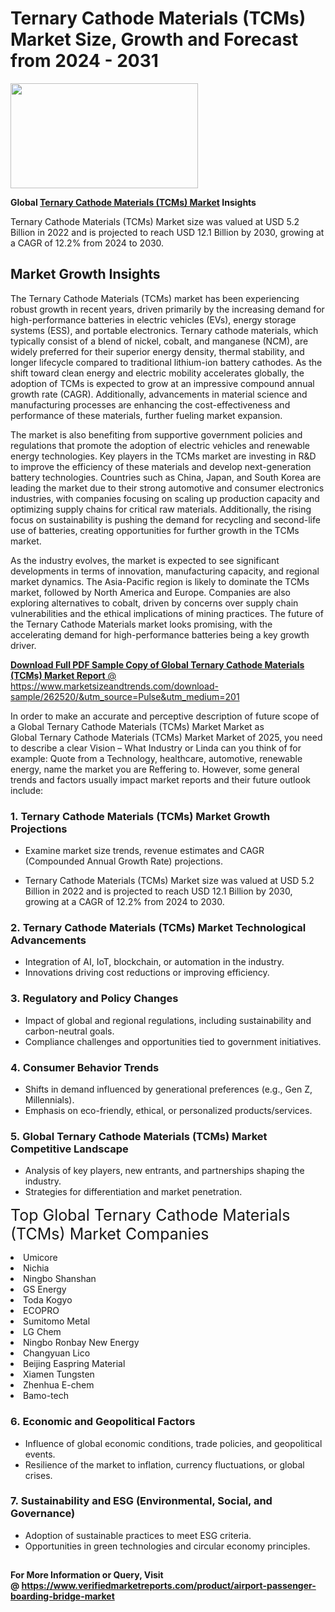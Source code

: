 <H1>Ternary Cathode Materials (TCMs) Market Size, Growth and Forecast from 2024 - 2031</H1><img class="aligncenter size-medium wp-image-584254" src="https://thirdeyenews.in/wp-content/uploads/2024/09/Global-Market-Research-300x168.jpeg" alt="" width="300" height="168" /><p><strong>Global&nbsp;<a href="https://www.marketsizeandtrends.com/download-sample/262520/&amp;utm_source=Pulse&amp;utm_medium=201">Ternary Cathode Materials (TCMs) Market</a> Insights</strong></p><p>Ternary Cathode Materials (TCMs) Market size was valued at USD 5.2 Billion in 2022 and is projected to reach USD 12.1 Billion by 2030, growing at a CAGR of 12.2% from 2024 to 2030.</p><p><h2>Market Growth Insights</h2> <p>The Ternary Cathode Materials (TCMs) market has been experiencing robust growth in recent years, driven primarily by the increasing demand for high-performance batteries in electric vehicles (EVs), energy storage systems (ESS), and portable electronics. Ternary cathode materials, which typically consist of a blend of nickel, cobalt, and manganese (NCM), are widely preferred for their superior energy density, thermal stability, and longer lifecycle compared to traditional lithium-ion battery cathodes. As the shift toward clean energy and electric mobility accelerates globally, the adoption of TCMs is expected to grow at an impressive compound annual growth rate (CAGR). Additionally, advancements in material science and manufacturing processes are enhancing the cost-effectiveness and performance of these materials, further fueling market expansion.</p> <p><a href="#sample"></a></p> <p>The market is also benefiting from supportive government policies and regulations that promote the adoption of electric vehicles and renewable energy technologies. Key players in the TCMs market are investing in R&D to improve the efficiency of these materials and develop next-generation battery technologies. Countries such as China, Japan, and South Korea are leading the market due to their strong automotive and consumer electronics industries, with companies focusing on scaling up production capacity and optimizing supply chains for critical raw materials. Additionally, the rising focus on sustainability is pushing the demand for recycling and second-life use of batteries, creating opportunities for further growth in the TCMs market.</p> <p>As the industry evolves, the market is expected to see significant developments in terms of innovation, manufacturing capacity, and regional market dynamics. The Asia-Pacific region is likely to dominate the TCMs market, followed by North America and Europe. Companies are also exploring alternatives to cobalt, driven by concerns over supply chain vulnerabilities and the ethical implications of mining practices. The future of the Ternary Cathode Materials market looks promising, with the accelerating demand for high-performance batteries being a key growth driver.</p> <p><a href="#more"></p><p><span class=""><strong>Download Full PDF Sample Copy of Global Ternary Cathode Materials (TCMs) Market Report</strong> @ <a href="https://www.marketsizeandtrends.com/download-sample/262520/&amp;utm_source=Pulse&amp;utm_medium=201" target="_blank">https://www.marketsizeandtrends.com/download-sample/262520/&amp;utm_source=Pulse&amp;utm_medium=201</a></span></p><p>In order to make an accurate and perceptive description of future scope of a Global&nbsp;Ternary Cathode Materials (TCMs) Market Market as Global&nbsp;Ternary Cathode Materials (TCMs) Market Market of 2025, you need to describe a clear Vision &ndash; What Industry or Linda can you think of for example: Quote from a Technology, healthcare, automotive, renewable energy, name the market you are Reffering to. However, some general trends and factors usually impact market reports and their future outlook include:</p><h3>1.&nbsp;<strong>Ternary Cathode Materials (TCMs) Market Growth Projections</strong></h3><ul><li>Examine market size trends, revenue estimates and CAGR (Compounded Annual Growth Rate) projections.</li><li><p>Ternary Cathode Materials (TCMs) Market size was valued at USD 5.2 Billion in 2022 and is projected to reach USD 12.1 Billion by 2030, growing at a CAGR of 12.2% from 2024 to 2030.</p></li></ul><h3>2.&nbsp;<strong>Ternary Cathode Materials (TCMs) Market Technological Advancements</strong></h3><ul><li>Integration of AI, IoT, blockchain, or automation in the industry.</li><li>Innovations driving cost reductions or improving efficiency.</li></ul><h3>3.&nbsp;<strong>Regulatory and Policy Changes</strong></h3><ul><li>Impact of global and regional regulations, including sustainability and carbon-neutral goals.</li><li>Compliance challenges and opportunities tied to government initiatives.</li></ul><h3>4.&nbsp;<strong>Consumer Behavior Trends</strong></h3><ul><li>Shifts in demand influenced by generational preferences (e.g., Gen Z, Millennials).</li><li>Emphasis on eco-friendly, ethical, or personalized products/services.</li></ul><h3>5.&nbsp;<strong>Global Ternary Cathode Materials (TCMs) Market Competitive Landscape</strong></h3><ul><li>Analysis of key players, new entrants, and partnerships shaping the industry.</li><li>Strategies for differentiation and market penetration.</li></ul><p data-pm-slice="1 1 []"><span style="color: inherit; font-family: inherit; font-size: 25px;">Top Global Ternary Cathode Materials (TCMs) Market Companies</span></p><div class="" data-test-id=""><p><li>Umicore</li><li> Nichia</li><li> Ningbo Shanshan</li><li> GS Energy</li><li> Toda Kogyo</li><li> ECOPRO</li><li> Sumitomo Metal</li><li> LG Chem</li><li> Ningbo Ronbay New Energy</li><li> Changyuan Lico</li><li> Beijing Easpring Material</li><li> Xiamen Tungsten</li><li> Zhenhua E-chem</li><li> Bamo-tech</li></p></div><h3>6.&nbsp;<strong>Economic and Geopolitical Factors</strong></h3><ul><li>Influence of global economic conditions, trade policies, and geopolitical events.</li><li>Resilience of the market to inflation, currency fluctuations, or global crises.</li></ul><h3>7.&nbsp;<strong>Sustainability and ESG (Environmental, Social, and Governance)</strong></h3><ul><li>Adoption of sustainable practices to meet ESG criteria.</li><li>Opportunities in green technologies and circular economy principles.</li></ul><h2><strong style="font-size: 14px;">For More Information or Query, Visit @&nbsp;</strong><a style="background-color: #ffffff; font-size: 14px;" href="https://www.marketsizeandtrends.com/report/ternary-cathode-materials-tcms-market/" target="_blank">https://www.verifiedmarketreports.com/product/airport-passenger-boarding-bridge-market</a></h2>
